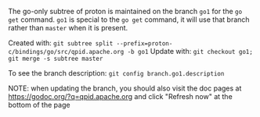 The go-only subtree of proton is maintained on the branch `go1` for the `go get`
command.  `go1` is special to the `go get` command, it will use that branch
rather than `master` when it is present.

Created with: `git subtree split --prefix=proton-c/bindings/go/src/qpid.apache.org -b go1`
Update with:  `git checkout go1; git merge -s subtree master`

To see the branch description: `git config branch.go1.description`

NOTE: when updating the branch, you should also visit the doc pages at
https://godoc.org/?q=qpid.apache.org and click "Refresh now" at the bottom of
the page
